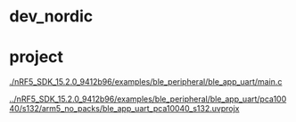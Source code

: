 # dev_nordic

# project
  [./nRF5_SDK_15.2.0_9412b96/examples/ble_peripheral/ble_app_uart/main.c](./nRF5_SDK_15.2.0_9412b96/examples/ble_peripheral/ble_app_uart/main.c)
  
  [../nRF5_SDK_15.2.0_9412b96/examples/ble_peripheral/ble_app_uart/pca10040/s132/arm5_no_packs/ble_app_uart_pca10040_s132.uvprojx](../nRF5_SDK_15.2.0_9412b96/examples/ble_peripheral/ble_app_uart/pca10040/s132/arm5_no_packs/ble_app_uart_pca10040_s132.uvprojx)
